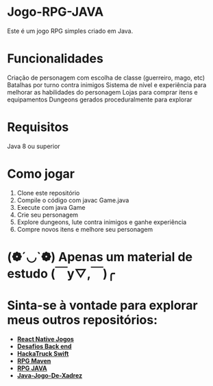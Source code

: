 # Jogo-RPG-JAVA
Este é um jogo RPG simples criado em Java.

# Funcionalidades
Criação de personagem com escolha de classe (guerreiro, mago, etc)
Batalhas por turno contra inimigos
Sistema de nível e experiência para melhorar as habilidades do personagem
Lojas para comprar itens e equipamentos
Dungeons gerados proceduralmente para explorar
# Requisitos
Java 8 ou superior
# Como jogar
1. Clone este repositório
2. Compile o código com javac Game.java
3. Execute com java Game
4. Crie seu personagem
5. Explore dungeons, lute contra inimigos e ganhe experiência
6. Compre novos itens e melhore seu personagem


# (❁´◡`❁) Apenas um material de estudo (￣y▽,￣)╭

# Sinta-se à vontade para explorar meus outros repositórios:

- **[React Native Jogos](https://github.com/Cry199/React-Native-Jogos)**
-  **[Desafios Back end](https://github.com/Cry199/Desafios-Back-end)**
- **[HackaTruck Swift](https://github.com/Cry199/HackaTruck-Swift)**
- **[RPG Maven](https://github.com/Gioh-Workplace/RPG)**
- **[RPG JAVA](https://github.com/Cry199/Jogo-RPG-JAVA)**
- **[Java-Jogo-De-Xadrez](https://github.com/Cry199/Java-Jogo-De-Xadrez)**

